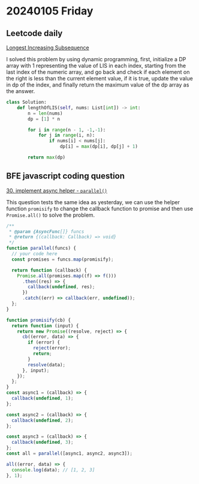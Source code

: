 # 20240105 Friday

## Leetcode daily

[Longest Increasing Subsequence](https://leetcode.com/problems/longest-increasing-subsequence/?envType=daily-question&envId=2024-01-05)

I solved this problem by using dynamic programming, first, initialize a DP array with 1 representing the value of LIS in each index, starting from the last index of the numeric array, and go back and check if each element on the right is less than the current element value, if it is true, update the value in dp of the index, and finally return the maximum value of the dp array as the answer.

```py
class Solution:
    def lengthOfLIS(self, nums: List[int]) -> int:
        n = len(nums)
        dp = [1] * n

        for i in range(n - 1, -1,-1):
            for j in range(i, n):
                if nums[i] < nums[j]:
                    dp[i] = max(dp[i], dp[j] + 1)

        return max(dp)
```

## BFE javascript coding question

[30. implement async helper - `parallel()`](https://bigfrontend.dev/problem/implement-async-helper-parallel)

This question tests the same idea as yesterday, we can use the helper function `promisify` to change the callback function to promise and then use `Promise.all()` to solve the problem.

```js
/**
 * @param {AsyncFunc[]} funcs
 * @return {(callback: Callback) => void}
 */
function parallel(funcs) {
  // your code here
  const promises = funcs.map(promisify);

  return function (callback) {
    Promise.all(promises.map((f) => f()))
      .then((res) => {
        callback(undefined, res);
      })
      .catch((err) => callback(err, undefined));
  };
}

function promisify(cb) {
  return function (input) {
    return new Promise((resolve, reject) => {
      cb((error, data) => {
        if (error) {
          reject(error);
          return;
        }
        resolve(data);
      }, input);
    });
  };
}
const async1 = (callback) => {
  callback(undefined, 1);
};

const async2 = (callback) => {
  callback(undefined, 2);
};

const async3 = (callback) => {
  callback(undefined, 3);
};
const all = parallel([async1, async2, async3]);

all((error, data) => {
  console.log(data); // [1, 2, 3]
}, 1);
```
